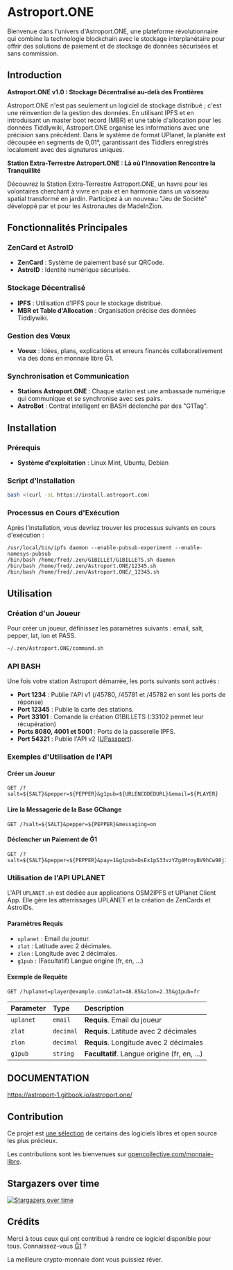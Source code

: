 # Astroport.ONE

Bienvenue dans l'univers d'Astroport.ONE, une plateforme révolutionnaire qui combine la technologie blockchain avec le stockage interplanétaire pour offrir des solutions de paiement et de stockage de données sécurisées et sans commission.

## Introduction

**Astroport.ONE v1.0 : Stockage Décentralisé au-delà des Frontières**

Astroport.ONE n'est pas seulement un logiciel de stockage distribué ; c'est une réinvention de la gestion des données. En utilisant IPFS et en introduisant un master boot record (MBR) et une table d'allocation pour les données Tiddlywiki, Astroport.ONE organise les informations avec une précision sans précédent. Dans le système de format UPlanet, la planète est découpée en segments de 0,01°, garantissant des Tiddlers enregistrés localement avec des signatures uniques.

**Station Extra-Terrestre Astroport.ONE : Là où l'Innovation Rencontre la Tranquillité**

Découvrez la Station Extra-Terrestre Astroport.ONE, un havre pour les volontaires cherchant à vivre en paix et en harmonie dans un vaisseau spatial transformé en jardin. Participez à un nouveau "Jeu de Société" développé par et pour les Astronautes de MadeInZion.

## Fonctionnalités Principales

### ZenCard et AstroID

- **ZenCard** : Système de paiement basé sur QRCode.
- **AstroID** : Identité numérique sécurisée.

### Stockage Décentralisé

- **IPFS** : Utilisation d'IPFS pour le stockage distribué.
- **MBR et Table d'Allocation** : Organisation précise des données Tiddlywiki.

### Gestion des Vœux

- **Voeux** : Idées, plans, explications et erreurs financés collaborativement via des dons en monnaie libre Ğ1.

### Synchronisation et Communication

- **Stations Astroport.ONE** : Chaque station est une ambassade numérique qui communique et se synchronise avec ses pairs.
- **AstroBot** : Contrat intelligent en BASH déclenché par des "G1Tag".

## Installation

### Prérequis

- **Système d'exploitation** : Linux Mint, Ubuntu, Debian

### Script d'Installation

```bash
bash <(curl -sL https://install.astroport.com)
```

### Processus en Cours d'Exécution

Après l'installation, vous devriez trouver les processus suivants en cours d'exécution :

```
/usr/local/bin/ipfs daemon --enable-pubsub-experiment --enable-namesys-pubsub
/bin/bash /home/fred/.zen/G1BILLET/G1BILLETS.sh daemon
/bin/bash /home/fred/.zen/Astroport.ONE/12345.sh
/bin/bash /home/fred/.zen/Astroport.ONE/_12345.sh
```

## Utilisation

### Création d'un Joueur

Pour créer un joueur, définissez les paramètres suivants : email, salt, pepper, lat, lon et PASS.

```bash
~/.zen/Astroport.ONE/command.sh
```

### API BASH

Une fois votre station Astroport démarrée, les ports suivants sont activés :

- **Port 1234** : Publie l'API v1 (/45780, /45781 et /45782 en sont les ports de réponse)
- **Port 12345** : Publie la carte des stations.
- **Port 33101** : Comande la création G1BILLETS (:33102 permet leur récupération)
- **Ports 8080, 4001 et 5001** : Ports de la passerelle IPFS.
- **Port 54321** : Publie l'API v2 ([UPassport](https://github.com/papiche/UPassport/)).

### Exemples d'Utilisation de l'API

#### Créer un Joueur

```http
GET /?salt=${SALT}&pepper=${PEPPER}&g1pub=${URLENCODEDURL}&email=${PLAYER}
```

#### Lire la Messagerie de la Base GChange

```http
GET /?salt=${SALT}&pepper=${PEPPER}&messaging=on
```

#### Déclencher un Paiement de Ğ1

```http
GET /?salt=${SALT}&pepper=${PEPPER}&pay=1&g1pub=DsEx1pS33vzYZg4MroyBV9hCw98j1gtHEhwiZ5tK7ech
```

### Utilisation de l'API UPLANET

L'API `UPLANET.sh` est dédiée aux applications OSM2IPFS et UPlanet Client App. Elle gère les atterrissages UPLANET et la création de ZenCards et AstroIDs.

#### Paramètres Requis

- `uplanet` : Email du joueur.
- `zlat` : Latitude avec 2 décimales.
- `zlon` : Longitude avec 2 décimales.
- `g1pub` : (Facultatif) Langue origine (fr, en, ...)

#### Exemple de Requête

```http
GET /?uplanet=player@example.com&zlat=48.85&zlon=2.35&g1pub=fr
```

| Parameter | Type     | Description                       |
| :-------- | :------- | :-------------------------------- |
| `uplanet` | `email`  | **Requis**. Email du joueur       |
| `zlat`    | `decimal`| **Requis**. Latitude avec 2 décimales |
| `zlon`    | `decimal`| **Requis**. Longitude avec 2 décimales |
| `g1pub`   | `string` | **Facultatif**. Langue origine (fr, en, ...) |

## DOCUMENTATION

https://astroport-1.gitbook.io/astroport.one/

## Contribution

Ce projet est [une sélection](https://github.com/papiche/Astroport.solo) de certains des logiciels libres et open source les plus précieux.

Les contributions sont les bienvenues sur [opencollective.com/monnaie-libre](https://opencollective.com/monnaie-libre#category-BUDGET).

## Stargazers over time

[![Stargazers over time](https://starchart.cc/papiche/Astroport.ONE.svg)](https://starchart.cc/papiche/Astroport.ONE)

## Crédits

Merci à tous ceux qui ont contribué à rendre ce logiciel disponible pour tous. Connaissez-vous [Ğ1](https://monnaie-libre.fr) ?

La meilleure crypto-monnaie dont vous puissiez rêver.
